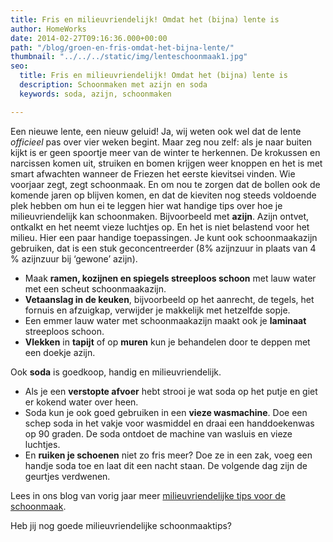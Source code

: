 ```yaml
---
title: Fris en milieuvriendelijk! Omdat het (bijna) lente is
author: HomeWorks
date: 2014-02-27T09:16:36.000+00:00
path: "/blog/groen-en-fris-omdat-het-bijna-lente/"
thumbnail: "../../../static/img/lenteschoonmaak1.jpg"
seo:
  title: Fris en milieuvriendelijk! Omdat het (bijna) lente is
  description: Schoonmaken met azijn en soda
  keywords: soda, azijn, schoonmaken

---
```

Een nieuwe lente, een nieuw geluid! Ja, wij weten ook wel dat de lente _officieel_ pas over vier weken begint. Maar zeg nou zelf: als je naar buiten kijkt is er geen spoortje meer van de winter te herkennen. De krokussen en narcissen komen uit, struiken en bomen krijgen weer knoppen en het is met smart afwachten wanneer de Friezen het eerste kievitsei vinden. Wie voorjaar zegt, zegt schoonmaak. En om nou te zorgen dat de bollen ook de komende jaren op blijven komen, en dat de kieviten nog steeds voldoende plek hebben om hun ei te leggen hier wat handige tips over hoe je milieuvriendelijk kan schoonmaken. Bijvoorbeeld met **azijn**. Azijn ontvet, ontkalkt en het neemt vieze luchtjes op. En het is niet belastend voor het milieu. Hier een paar handige toepassingen. Je kunt ook schoonmaakazijn gebruiken, dat is een stuk geconcentreerder (8% azijnzuur in plaats van 4 % azijnzuur bij ‘gewone’ azijn).

* Maak **ramen, kozijnen en spiegels streeploos schoon** met lauw water met een scheut schoonmaakazijn.
* **Vetaanslag in de keuken**, bijvoorbeeld op het aanrecht, de tegels, het fornuis en afzuigkap, verwijder je makkelijk met hetzelfde sopje.
* Een emmer lauw water met schoonmaakazijn maakt ook je **laminaat** streeploos schoon.
* **Vlekken** in **tapijt** of op **muren** kun je behandelen door te deppen met een doekje azijn.

Ook **soda** is goedkoop, handig en milieuvriendelijk.

* Als je een **verstopte afvoer** hebt strooi je wat soda op het putje en giet er kokend water over heen.
* Soda kun je ook goed gebruiken in een **vieze wasmachine**. Doe een schep soda in het vakje voor wasmiddel en draai een handdoekenwas op 90 graden. De soda ontdoet de machine van wasluis en vieze luchtjes.
* En **ruiken je schoenen** niet zo fris meer? Doe ze in een zak, voeg een handje soda toe en laat dit een nacht staan. De volgende dag zijn de geurtjes verdwenen.

Lees in ons blog van vorig jaar meer [milieuvriendelijke tips voor de schoonmaak](https://www.homeworks.nl/blog/groen-en-fris-milieuvriendelijke-schoonmaaktips/ "Blog milieuvriendelijk schoonmaken").

Heb jij nog goede milieuvriendelijke schoonmaaktips?